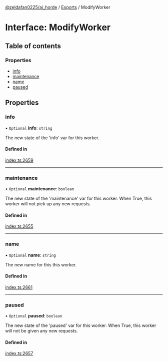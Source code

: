 [@zeldafan0225/ai_horde](../README.md) / [Exports](../modules.md) / ModifyWorker

# Interface: ModifyWorker

## Table of contents

### Properties

- [info](ModifyWorker.md#info)
- [maintenance](ModifyWorker.md#maintenance)
- [name](ModifyWorker.md#name)
- [paused](ModifyWorker.md#paused)

## Properties

### info

• `Optional` **info**: `string`

The new state of the 'info' var for this worker.

#### Defined in

[index.ts:2659](https://github.com/ZeldaFan0225/ai_horde/blob/f6fd59f/index.ts#L2659)

___

### maintenance

• `Optional` **maintenance**: `boolean`

The new state of the 'maintenance' var for this worker. When True, this worker will not pick up any new requests.

#### Defined in

[index.ts:2655](https://github.com/ZeldaFan0225/ai_horde/blob/f6fd59f/index.ts#L2655)

___

### name

• `Optional` **name**: `string`

The new name for this this worker.

#### Defined in

[index.ts:2661](https://github.com/ZeldaFan0225/ai_horde/blob/f6fd59f/index.ts#L2661)

___

### paused

• `Optional` **paused**: `boolean`

The new state of the 'paused' var for this worker. When True, this worker will not be given any new requests.

#### Defined in

[index.ts:2657](https://github.com/ZeldaFan0225/ai_horde/blob/f6fd59f/index.ts#L2657)
